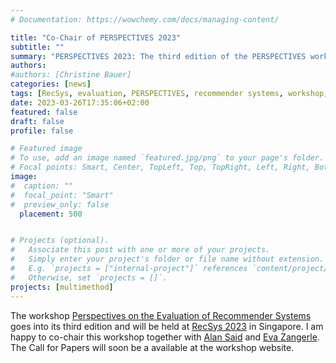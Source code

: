 ```yaml
---
# Documentation: https://wowchemy.com/docs/managing-content/

title: "Co-Chair of PERSPECTIVES 2023"
subtitle: ""
summary: "PERSPECTIVES 2023: The third edition of the PERSPECTIVES workshop 'Perspectives on the Evaluation of Recommender Systems' was just accepted to be held at RecSys 2023."
authors: 
#authors: [Christine Bauer]
categories: [news]
tags: [RecSys, evaluation, PERSPECTIVES, recommender systems, workshop, CfP]
date: 2023-03-26T17:35:06+02:00
featured: false
draft: false
profile: false

# Featured image
# To use, add an image named `featured.jpg/png` to your page's folder.
# Focal points: Smart, Center, TopLeft, Top, TopRight, Left, Right, BottomLeft, Bottom, BottomRight.
image:
#  caption: ""
#  focal_point: "Smart"
#  preview_only: false
  placement: 500


# Projects (optional).
#   Associate this post with one or more of your projects.
#   Simply enter your project's folder or file name without extension.
#   E.g. `projects = ["internal-project"]` references `content/project/deep-learning/index.md`.
#   Otherwise, set `projects = []`.
projects: [multimethod]
---
```


The workshop [Perspectives on the Evaluation of Recommender Systems](https://perspectives-ws.github.io/2023/) goes into its third edition and will be held at [RecSys 2023](https://recsys.acm.org/recsys23/) in Singapore. I am happy to co-chair this workshop together with [Alan Said](https://www.alansaid.com) and [Eva Zangerle](https://evazangerle.at). The Call for Papers will soon be a available at the workshop website.